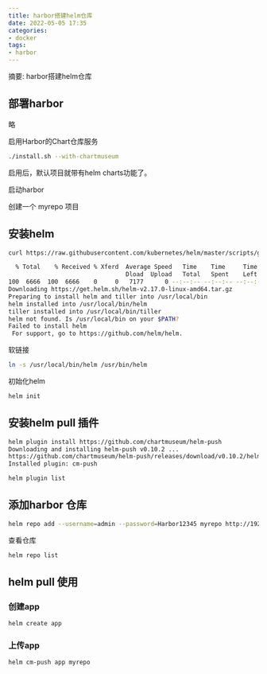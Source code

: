```yaml
---
title: harbor搭建helm仓库
date: 2022-05-05 17:35
categories:
- docker
tags:
- harbor
---
```

  
  
摘要: harbor搭建helm仓库
<!-- more -->

## 部署harbor

略

启用Harbor的Chart仓库服务

```bash
./install.sh --with-chartmuseum
```

启用后，默认项目就带有helm charts功能了。

启动harbor

创建一个 myrepo 项目

## 安装helm

```bash
curl https://raw.githubusercontent.com/kubernetes/helm/master/scripts/get | bash
```

```bash
  % Total    % Received % Xferd  Average Speed   Time    Time     Time  Current
                                 Dload  Upload   Total   Spent    Left  Speed
100  6666  100  6666    0     0   7177      0 --:--:-- --:--:-- --:--:--  7175
Downloading https://get.helm.sh/helm-v2.17.0-linux-amd64.tar.gz
Preparing to install helm and tiller into /usr/local/bin
helm installed into /usr/local/bin/helm
tiller installed into /usr/local/bin/tiller
helm not found. Is /usr/local/bin on your $PATH?
Failed to install helm
 For support, go to https://github.com/helm/helm.
```

软链接

```bash
ln -s /usr/local/bin/helm /usr/bin/helm
```

初始化helm

```bash
helm init
```

## 安装helm pull 插件

```bash
helm plugin install https://github.com/chartmuseum/helm-push
Downloading and installing helm-push v0.10.2 ...
https://github.com/chartmuseum/helm-push/releases/download/v0.10.2/helm-push_0.10.2_linux_amd64.tar.gz
Installed plugin: cm-push
```

```bash
helm plugin list
```

## 添加harbor 仓库

```bash
helm repo add --username=admin --password=Harbor12345 myrepo http://192.168.75.100:10000/chartrepo/myrepo
```

查看仓库

```bash
helm repo list

```

## helm pull 使用

### 创建app

```bash
helm create app
```

### 上传app

```bash
helm cm-push app myrepo
```
